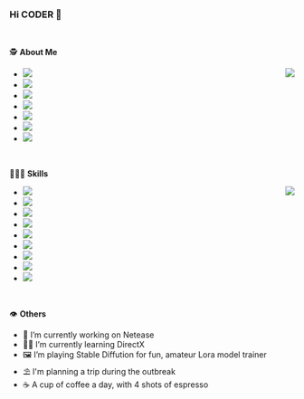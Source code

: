 ### Hi CODER 👋

<br/>

🕵️ **About Me**

<img align="right" src="https://github-readme-stats.vercel.app/api?username=mokyue&count_private=true&show_icons=true&theme=radical" />

- ![](https://img.shields.io/badge/-Mainly%20using%20C++,%20Python,%20Java-246FDB?style=social&logo=googletagmanager)
- ![](https://img.shields.io/badge/-Senior%20Development%20Engineer-0018A8?style=social&logo=deutschebank)
- ![](https://img.shields.io/badge/-Client%E2%94%80side%20Development-F26207?style=social&logo=replit)
- ![](https://img.shields.io/badge/-Cantonese,%20Mandarin,%20English-4285F4?style=social&logo=googleearth)
- ![](https://img.shields.io/badge/-mokyue@163.com-EA4335?style=social&logo=gmail)
- ![](https://img.shields.io/badge/-Moky%239268-5865F2?style=social&logo=discord)
- ![](https://img.shields.io/badge/-464855455-EB1923?style=social&logo=tencentqq)

<br/>

👨🏻‍💻 **Skills**

<img align="right" src="https://github-readme-stats.vercel.app/api/top-langs/?username=mokyue&layout=compact&theme=radical" />

- ![](https://img.shields.io/badge/-C/C++-00599C?style=social&logo=cplusplus)
- ![](https://img.shields.io/badge/-Python-3776AB?style=social&logo=python)
- ![](https://img.shields.io/badge/-Java-2F2625?style=social&logo=coffeescript)
- ![](https://img.shields.io/badge/-C%23-239120?style=social&logo=csharp)
- ![](https://img.shields.io/badge/-Flutter-02569B?style=social&logo=flutter)
- ![](https://img.shields.io/badge/-JavaScript-F7DF1E?style=social&logo=javascript)
- ![](https://img.shields.io/badge/-Unity-FFFFFF?style=social&logo=unity)
- ![](https://img.shields.io/badge/-Docker-2496ED?style=social&logo=docker)
- ![](https://img.shields.io/badge/-Photoshop-31A8FF?style=social&logo=adobephotoshop)

<br/>

👁️ **Others**

- 💼 I’m currently working on Netease
- 🙇🏻 I’m currently learning DirectX
- 🖼️ I’m playing Stable Diffution for fun, amateur Lora model trainer
- ⛱️ I'm planning a trip during the outbreak
- ☕ A cup of coffee a day, with 4 shots of espresso
